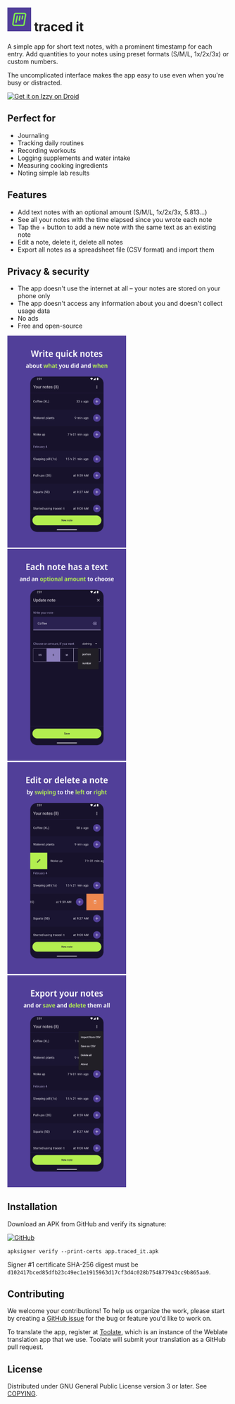 # ![](./docs/icon-54.png) traced it

A simple app for short text notes, with a prominent timestamp for each entry.
Add quantities to your notes using preset formats (S/M/L, 1x/2x/3x) or custom
numbers.

The uncomplicated interface makes the app easy to use even when you're busy or
distracted.

[<img src="https://gitlab.com/IzzyOnDroid/repo/-/raw/master/assets/IzzyOnDroid.png"
alt="Get it on Izzy on Droid"
height="80">](https://apt.izzysoft.de/packages/app.traced_it)

## Perfect for

- Journaling
- Tracking daily routines
- Recording workouts
- Logging supplements and water intake
- Measuring cooking ingredients
- Noting simple lab results

## Features

- Add text notes with an optional amount (S/M/L, 1x/2x/3x, 5.813…)
- See all your notes with the time elapsed since you wrote each note
- Tap the + button to add a new note with the same text as an existing note
- Edit a note, delete it, delete all notes
- Export all notes as a spreadsheet file (CSV format) and import them

## Privacy & security

- The app doesn't use the internet at all – your notes are stored on your phone
  only
- The app doesn't access any information about you and doesn't collect usage
  data
- No ads
- Free and open-source

[<img src="./fastlane/metadata/android/en-US/images/phoneScreenshots/1.png"
alt="Screenshot of a list of notes"
width="270">](./fastlane/metadata/android/en-US/images/phoneScreenshots/1.png)
[<img src="./fastlane/metadata/android/en-US/images/phoneScreenshots/2.png"
alt="Screenshot of the interface to add new note"
width="270">](./fastlane/metadata/android/en-US/images/phoneScreenshots/2.png)
[<img src="./fastlane/metadata/android/en-US/images/phoneScreenshots/3.png"
alt="Screenshot of the interface to edit or delete a note"
width="270">](./fastlane/metadata/android/en-US/images/phoneScreenshots/3.png)
[<img src="./fastlane/metadata/android/en-US/images/phoneScreenshots/4.png"
alt="Screenshot of the interface to export notes"
width="270">](./fastlane/metadata/android/en-US/images/phoneScreenshots/4.png)

## Installation

Download an APK from GitHub and verify its signature:

[![GitHub](https://img.shields.io/github/v/release/traced-it/traced-it-android?logo=github&label=GitHub)](https://github.com/traced-it/traced-it-android/releases/latest/download/app.traced_it.apk)

```shell
apksigner verify --print-certs app.traced_it.apk
```

Signer #1 certificate SHA-256 digest must be
`d102417bced85dfb23c49ec1e1915963d17cf3d4c028b754877943cc9b865aa9`.

## Contributing

We welcome your contributions! To help us organize the work, please start by
creating a [GitHub issue](https://github.com/traced-it/traced-it-android/issues)
for the bug or feature you'd like to work on.

To translate the app, register at
[Toolate](https://toolate.othing.xyz/projects/traced-it/), which is an instance
of the Weblate translation app that we use. Toolate will submit your translation
as a GitHub pull request.

## License

Distributed under GNU General Public License version 3 or later. See
[COPYING](./COPYING).
